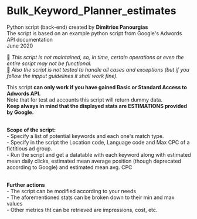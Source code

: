 # Bulk_Keyword_Planner_estimates
Python script (back-end) created by **Dimitrios Panourgias**
<br/> The script is based on an example python script from Google's Adwords API documentation
<br/> June 2020

:children_crossing: *This script is not maintained, so, in time, certain operations or even the entire script may not be functional.* 
<br/> :space_invader: *Also the script is not tested to handle all cases and exceptions (but if you follow the inpput guidelines it shall work fine).*

This script **can only work if you have gained Basic or Standard Access to Adwords API.**
<br/> Note that for test ad accounts this script will return dummy data.
<br/> **Keep always in mind that the displayed stats are ESTIMATIONS provided by Google.**

<br/> **Scope of the script:**
<br/> - Specify a list of potential keywords and each one's match type.
<br/> - Specify in the script the Location code, Language code and Max CPC of a fictitious ad group.
<br/> - Run the script and get a datatable with each keyword along with estimated mean daily clicks, estimated mean average position (though deprecated according to Google) and estimated mean avg. CPC

<br/> **Further actions**
<br/> - The script can be modified according to your needs
<br/> - The aforementioned stats can be broken down to their min and max values
<br/> - Other metrics tht can be retrieved are impressions, cost, etc.
